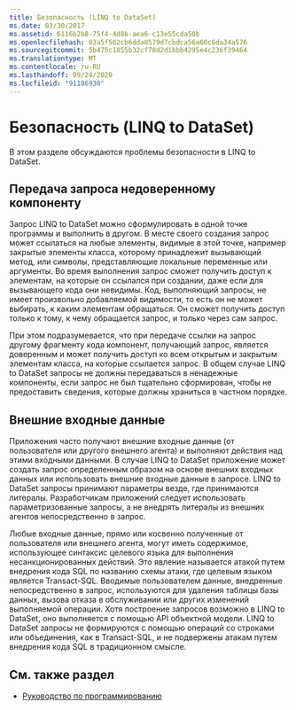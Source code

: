 ```yaml
---
title: Безопасность (LINQ to DataSet)
ms.date: 03/30/2017
ms.assetid: 6116b2b8-75f4-4d8b-aea6-c13e55cda50b
ms.openlocfilehash: 03a5f562cb6dda8579d7cbdca56a60c6da34a576
ms.sourcegitcommit: 5b475c1855b32cf78d2d1bbb4295e4c236f39464
ms.translationtype: MT
ms.contentlocale: ru-RU
ms.lasthandoff: 09/24/2020
ms.locfileid: "91186930"
---
```

# <a name="security-linq-to-dataset"></a>Безопасность (LINQ to DataSet)

В этом разделе обсуждаются проблемы безопасности в LINQ to DataSet.  
  
## <a name="passing-a-query-to-an-untrusted-component"></a>Передача запроса недоверенному компоненту  

 Запрос LINQ to DataSet можно сформулировать в одной точке программы и выполнить в другом. В месте своего создания запрос может ссылаться на любые элементы, видимые в этой точке, например закрытые элементы класса, которому принадлежит вызывающий метод, или символы, представляющие локальные переменные или аргументы. Во время выполнения запрос сможет получить доступ к элементам, на которые он ссылался при создании, даже если для вызывающего кода они невидимы. Код, выполняющий запросы, не имеет произвольно добавляемой видимости, то есть он не может выбирать, к каким элементам обращаться. Он сможет получить доступ только к тому, к чему обращается запрос, и только через сам запрос.  
  
 При этом подразумевается, что при передаче ссылки на запрос другому фрагменту кода компонент, получающий запрос, является доверенным и может получить доступ ко всем открытым и закрытым элементам класса, на которые ссылается запрос. В общем случае LINQ to DataSet запросы не должны передаваться в ненадежные компоненты, если запрос не был тщательно сформирован, чтобы не предоставить сведения, которые должны храниться в частном порядке.  
  
## <a name="external-input"></a>Внешние входные данные  

 Приложения часто получают внешние входные данные (от пользователя или другого внешнего агента) и выполняют действия над этими входными данными.  В случае LINQ to DataSet приложение может создать запрос определенным образом на основе внешних входных данных или использовать внешние входные данные в запросе. LINQ to DataSet запросы принимают параметры везде, где принимаются литералы. Разработчикам приложений следует использовать параметризованные запросы, а не внедрять литералы из внешних агентов непосредственно в запрос.  
  
 Любые входные данные, прямо или косвенно полученные от пользователя или внешнего агента, могут иметь содержимое, использующее синтаксис целевого языка для выполнения несанкционированных действий. Это явление называется атакой путем внедрения кода SQL по названию схемы атаки, где целевым языком является Transact-SQL. Вводимые пользователем данные, внедренные непосредственно в запрос, используются для удаления таблицы базы данных, вызова отказа в обслуживании или других изменений выполняемой операции. Хотя построение запросов возможно в LINQ to DataSet, оно выполняется с помощью API объектной модели. LINQ to DataSet запросы не формируются с помощью операций со строками или объединения, как в Transact-SQL, и не подвержены атакам путем внедрения кода SQL в традиционном смысле.  
  
## <a name="see-also"></a>См. также раздел

- [Руководство по программированию](programming-guide-linq-to-dataset.md)
